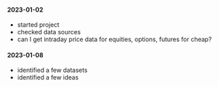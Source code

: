 #### 2023-01-02
- started project
- checked data sources
- can I get intraday price data for equities, options, futures for cheap?

#### 2023-01-08
- identified a few datasets
- identified a few ideas